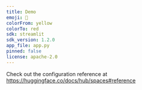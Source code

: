 ```yaml
---
title: Demo
emoji: 👀
colorFrom: yellow
colorTo: red
sdk: streamlit
sdk_version: 1.2.0
app_file: app.py
pinned: false
license: apache-2.0
---
```


Check out the configuration reference at https://huggingface.co/docs/hub/spaces#reference
